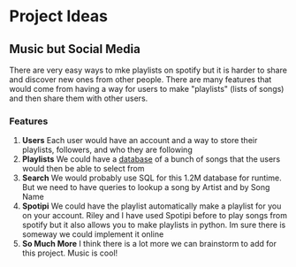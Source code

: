 # Project Ideas
## Music but Social Media
There are very easy ways to mke playlists on spotify but it is harder to share and discover new ones from other people. There are many features that would come from having a way for users to make "playlists" (lists of songs) and then share them with other users.
### Features
1. **Users**
Each user would have an account and a way to store their playlists, followers, and who they are following
2. **Playlists**
We could have a [database](https://www.kaggle.com/datasets/rodolfofigueroa/spotify-12m-songs) of a bunch of songs that the users would then be able to select from
3. **Search** We would probably use SQL for this 1.2M database for runtime. But we need to have queries to lookup a song by Artist and by Song Name
4. **Spotipi** We could have the playlist automatically make a playlist for you on your account. Riley and I have used Spotipi before to play songs from spotify but it also allows you to make playlists in python. Im sure there is someway we could implement it online
5. **So Much More** I think there is a lot more we can brainstorm to add for this project. Music is cool!